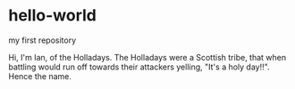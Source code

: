 # hello-world
my first repository 


Hi, I'm Ian, of the Holladays.
The Holladays were a Scottish tribe, that when battling would run off towards their attackers yelling, "It's a holy day!!".
Hence the name.
